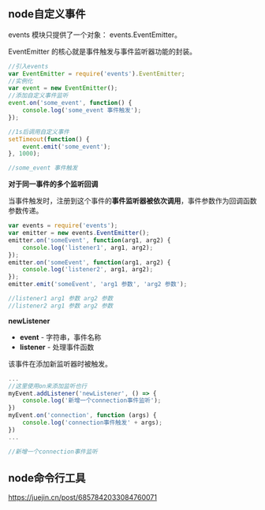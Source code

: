 ## node自定义事件

events 模块只提供了一个对象： events.EventEmitter。

EventEmitter 的核心就是事件触发与事件监听器功能的封装。

```js
//引入events
var EventEmitter = require('events').EventEmitter; 
//实例化
var event = new EventEmitter(); 
//添加自定义事件监听
event.on('some_event', function() { 
    console.log('some_event 事件触发'); 
}); 

//1s后调用自定义事件
setTimeout(function() { 
    event.emit('some_event'); 
}, 1000);

//some_event 事件触发
```

**对于同一事件的多个监听回调**

当事件触发时，注册到这个事件的**事件监听器被依次调用**，事件参数作为回调函数参数传递。

```js
var events = require('events'); 
var emitter = new events.EventEmitter(); 
emitter.on('someEvent', function(arg1, arg2) { 
    console.log('listener1', arg1, arg2); 
}); 
emitter.on('someEvent', function(arg1, arg2) { 
    console.log('listener2', arg1, arg2); 
}); 
emitter.emit('someEvent', 'arg1 参数', 'arg2 参数'); 

//listener1 arg1 参数 arg2 参数
//listener2 arg1 参数 arg2 参数

```

**newListener**

- **event** - 字符串，事件名称
- **listener** - 处理事件函数

该事件在添加新监听器时被触发。

```js
...
//这里使用on来添加监听也行
myEvent.addListener('newListener', () => {
    console.log('新增一个connection事件监听');
})
myEvent.on('connection', function (args) {
    console.log('connection事件触发' + args);
})
...

//新增一个connection事件监听
```

## node命令行工具

https://juejin.cn/post/6857842033084760071